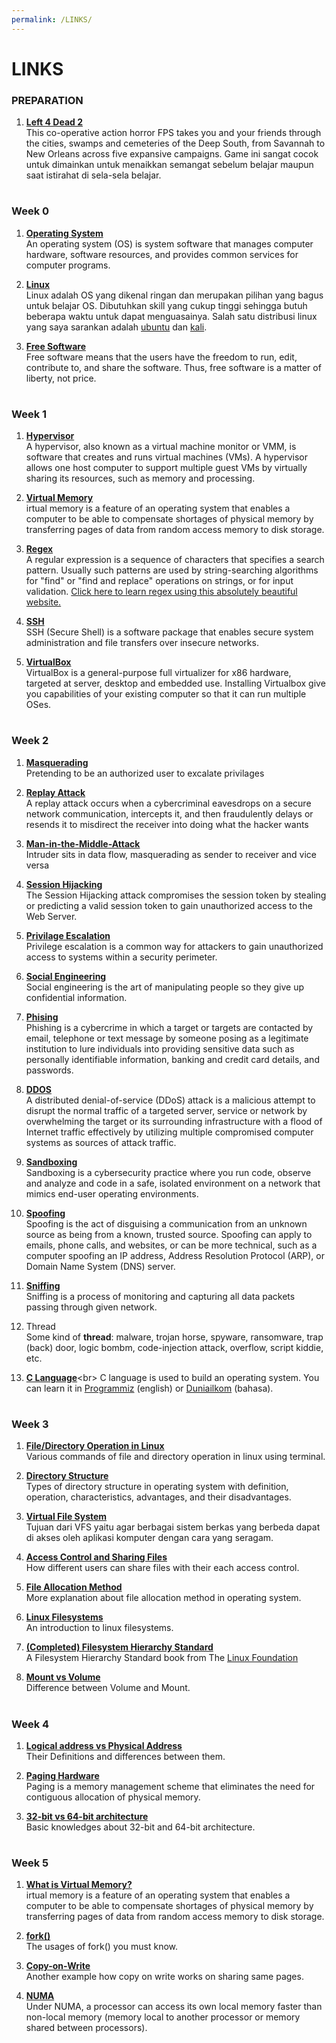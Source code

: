 ```yaml
---
permalink: /LINKS/
---
```


# LINKS

### PREPARATION<br>

1. [**Left 4 Dead 2**](https://store.steampowered.com/app/550/Left_4_Dead_2/)<br>
This co-operative action horror FPS takes you and your friends through the cities, swamps and cemeteries of the Deep South, from Savannah to New Orleans across five expansive campaigns. Game ini sangat cocok untuk dimainkan untuk menaikkan semangat sebelum belajar maupun saat istirahat di sela-sela belajar.

#

### Week 0<br>

1. [**Operating System**](https://en.wikipedia.org/wiki/Operating_system)<br>
An operating system (OS) is system software that manages computer hardware, software resources, and provides common services for computer programs. 

2. [**Linux**](https://www.linux.org/)<br>
Linux adalah OS yang dikenal ringan dan merupakan pilihan yang bagus untuk belajar OS. Dibutuhkan skill yang cukup tinggi sehingga butuh beberapa waktu untuk dapat menguasainya. Salah satu distribusi linux yang saya sarankan adalah [ubuntu](https://ubuntu.com/) dan [kali](https://www.kali.org/).

3. [**Free Software**](https://www.fsf.org/)<br>
Free software means that the users have the freedom to run, edit, contribute to, and share the software. Thus, free software is a matter of liberty, not price.

#

### Week 1<br>

1. [**Hypervisor**](https://www.vmware.com/topics/glossary/content/hypervisor)<br>
A hypervisor, also known as a virtual machine monitor or VMM, is software that creates and runs virtual machines (VMs). A hypervisor allows one host computer to support multiple guest VMs by virtually sharing its resources, such as memory and processing. 

2. [**Virtual Memory**](https://techmonitor.ai/what-is/what-is-virtual-memory-4929986)<br>
irtual memory is a feature of an operating system that enables a computer to be able to compensate shortages of physical memory by transferring pages of data from random access memory to disk storage. 

3. [**Regex**](https://en.wikipedia.org/wiki/Regular_expression)<br>
A regular expression is a sequence of characters that specifies a search pattern. Usually such patterns are used by string-searching algorithms for "find" or "find and replace" operations on strings, or for input validation. [Click here to learn regex using this absolutely beautiful website.](https://regexr.com/)

4. [**SSH**](https://www.ssh.com/academy/ssh)<br>
SSH (Secure Shell) is a software package that enables secure system administration and file transfers over insecure networks.

5. [**VirtualBox**](https://www.virtualbox.org/)<br>
VirtualBox is a general-purpose full virtualizer for x86 hardware, targeted at server, desktop and embedded use. Installing Virtualbox give you capabilities of your existing computer so that it can run multiple OSes.

#

### Week 2<br>

1. [**Masquerading**](https://www.techopedia.com/definition/4020/masquerade-attack)<br>
Pretending to be an authorized user to excalate privilages

2. [**Replay Attack**](https://www.kaspersky.com/resource-center/definitions/replay-attack)<br>
A replay attack occurs when a cybercriminal eavesdrops on a secure network communication, intercepts it, and then fraudulently delays or resends it to misdirect the receiver into doing what the hacker wants

3. [**Man-in-the-Middle-Attack**](https://www.veracode.com/security/man-middle-attack)<br>
Intruder sits in data flow, masquerading as sender to receiver and vice versa

4. [**Session Hijacking**](https://owasp.org/www-community/attacks/Session_hijacking_attack)<br>
The Session Hijacking attack compromises the session token by stealing or predicting a valid session token to gain unauthorized access to the Web Server.

5. [**Privilage Escalation**](https://www.cynet.com/network-attacks/privilege-escalation/)<br>
Privilege escalation is a common way for attackers to gain unauthorized access to systems within a security perimeter.

6. [**Social Engineering**](https://www.webroot.com/us/en/resources/tips-articles/what-is-social-engineering)<br>
Social engineering is the art of manipulating people so they give up confidential information.

7. [**Phising**](https://www.phishing.org/what-is-phishing)<br>
Phishing is a cybercrime in which a target or targets are contacted by email, telephone or text message by someone posing as a legitimate institution to lure individuals into providing sensitive data such as personally identifiable information, banking and credit card details, and passwords.

8. [**DDOS**](https://www.cloudflare.com/learning/ddos/what-is-a-ddos-attack/)<br>
A distributed denial-of-service (DDoS) attack is a malicious attempt to disrupt the normal traffic of a targeted server, service or network by overwhelming the target or its surrounding infrastructure with a flood of Internet traffic effectively by utilizing multiple compromised computer systems as sources of attack traffic.

9. [**Sandboxing**](https://www.checkpoint.com/cyber-hub/threat-prevention/what-is-sandboxing/)<br>
Sandboxing is a cybersecurity practice where you run code, observe and analyze and code in a safe, isolated environment on a network that mimics end-user operating environments.

10. [**Spoofing**](https://www.forcepoint.com/cyber-edu/spoofing)<br>
Spoofing is the act of disguising a communication from an unknown source as being from a known, trusted source. Spoofing can apply to emails, phone calls, and websites, or can be more technical, such as a computer spoofing an IP address, Address Resolution Protocol (ARP), or Domain Name System (DNS) server.

11. [**Sniffing**](https://www.greycampus.com/opencampus/ethical-hacking/sniffing-and-its-types)<br>
Sniffing is a process of monitoring and capturing all data packets passing through given network.

12. Thread<br>
Some kind of <b>thread</b>: malware, trojan horse, spyware, ransomware, trap (back) door, logic bombm, code-injection attack, overflow, script kiddie, etc.

13. [**C Language**](https://en.wikipedia.org/wiki/C_(programming_language))<br>
C language is used to build an operating system. You can learn it in [Programmiz](https://www.programiz.com/c-programming) (english) or [Duniailkom](https://www.duniailkom.com/tutorial-belajar-bahasa-pemrograman-c-bagi-pemula/) (bahasa).

#

### Week 3<br>

1. [**File/Directory Operation in Linux**](https://dev.to/nadirbasalamah/file-operation-with-linux-command-31a9)<br>
Various commands of file and directory operation in linux using terminal.

2. [**Directory Structure**](https://www.geeksforgeeks.org/structures-of-directory-in-operating-system/)<br>
Types of directory structure in operating system with definition, operation, characteristics, advantages, and their disadvantages.

3. [**Virtual File System**](http://openstorage.gunadarma.ac.id/linux/docs/v06/Kuliah/SistemOperasi/BUKU/SistemOperasi-4.X-2/ch21s02.html)<br>
Tujuan dari VFS yaitu agar berbagai sistem berkas yang berbeda dapat di akses oleh aplikasi komputer dengan cara yang seragam.

4. [**Access Control and Sharing Files**](https://people.cs.rutgers.edu/~pxk/419/notes/access.html)<br>
How different users can share files with their each access control.

5. [**File Allocation Method**](https://www.includehelp.com/operating-systems/file-allocation-method.aspx)<br>
More explanation about file allocation method in operating system.

6. [**Linux Filesystems**](https://opensource.com/life/16/10/introduction-linux-filesystems)<br>
An introduction to linux filesystems.

7. [**(Completed) Filesystem Hierarchy Standard**](https://refspecs.linuxfoundation.org/FHS_3.0/fhs-3.0.pdf)<br>
A Filesystem Hierarchy Standard book from The [Linux Foundation](https://www.linuxfoundation.org/)

8. [**Mount vs Volume**](https://stackoverflow.com/questions/47150829/what-is-the-difference-between-binding-mounts-and-volumes-while-handling-persist)<br>
Difference between Volume and Mount.

#

### Week 4<br>

1. [**Logical address vs Physical Address**](https://www.geeksforgeeks.org/logical-and-physical-address-in-operating-system/)<br>
Their Definitions and differences between them.

2. [**Paging Hardware**](https://www.geeksforgeeks.org/paging-in-operating-system/)<br>
Paging is a memory management scheme that eliminates the need for contiguous allocation of physical memory.

3. [**32-bit vs 64-bit architecture**](https://www.hellotech.com/blog/whats-the-difference-between-32-bit-and-64-bit)<br>
Basic knowledges about 32-bit and 64-bit architecture.

#

### Week 5<br>

1. [**What is Virtual Memory?**](https://techmonitor.ai/what-is/what-is-virtual-memory-4929986)<br>
irtual memory is a feature of an operating system that enables a computer to be able to compensate shortages of physical memory by transferring pages of data from random access memory to disk storage. 

2. [**fork()**](https://www.section.io/engineering-education/fork-in-c-programming-language/)<br>
The usages of fork() you must know.

3. [**Copy-on-Write**](https://www.geeksforgeeks.org/copy-on-write/)<br>
Another example how copy on write works on sharing same pages.

4. [**NUMA**](http://p2k.unhamzah.ac.id/IT/2-3073-2970/Non-Uniform-Memory-Access_12203_p2k-unhamzah.html)<br>
Under NUMA, a processor can access its own local memory faster than non-local memory (memory local to another processor or memory shared between processors).


